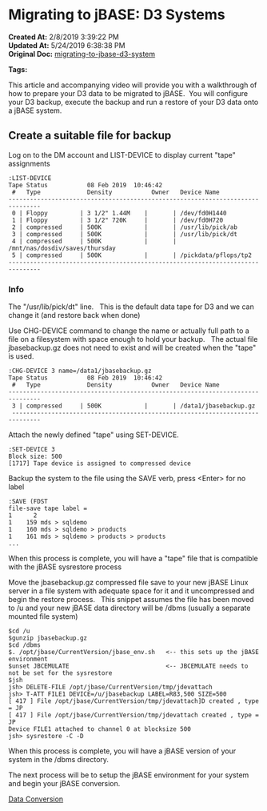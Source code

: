 # Migrating to jBASE: D3 Systems

**Created At:** 2/8/2019 3:39:22 PM  
**Updated At:** 5/24/2019 6:38:38 PM  
**Original Doc:** [migrating-to-jbase-d3-system](https://docs.jbase.com/34463-mv-migration-station/migrating-to-jbase-d3-system)  

**Tags:**
<badge text='jdevattach' vertical='middle' />
<badge text='t-att' vertical='middle' />
<badge text='list-device' vertical='middle' />
<badge text='set-device' vertical='middle' />
<badge text='sysrestore' vertical='middle' />
<badge text='d3 to jbase restore' vertical='middle' />
<badge text='d3 conversion ' vertical='middle' />
<badge text='d3 backup' vertical='middle' />



This article and accompanying video will provide you with a walkthrough of how to prepare your D3 data to be migrated to jBASE.  You will configure your D3 backup, execute the backup and run a restore of your D3 data onto a jBASE system.

## Create a suitable file for backup

Log on to the DM account and LIST-DEVICE to display current "tape" assignments

```
:LIST-DEVICE
Tape Status           08 Feb 2019  10:46:42
 #   Type             Density           Owner   Device Name
-------------------------------------------------------------------------------
 0 | Floppy         | 3 1/2" 1.44M    |       | /dev/fd0H1440
 1 | Floppy         | 3 1/2" 720K     |       | /dev/fd0H720
 2 | compressed     | 500K            |       | /usr/lib/pick/ab
 3 | compressed     | 500K            |       | /usr/lib/pick/dt
 4 | compressed     | 500K            |       | /mnt/nas/dosdiv/saves/thursday
 5 | compressed     | 500K            |       | /pickdata/pflops/tp2
-------------------------------------------------------------------------------
```

### Info

The "/usr/lib/pick/dt" line.   This is the default data tape for D3 and we can change it (and restore back when done)



Use CHG-DEVICE command to change the name or actually full path to a file on a filesystem with space enough to hold your backup.   The actual file jbasebackup.gz does not need to exist and will be created when the "tape" is used.

```
:CHG-DEVICE 3 name=/data1/jbasebackup.gz
Tape Status           08 Feb 2019  10:46:42
 #   Type             Density           Owner   Device Name
-------------------------------------------------------------------------------
 3 | compressed     | 500K            |       | /data1/jbasebackup.gz
 ------------------------------------------------------------------------------
```



Attach the newly defined "tape" using SET-DEVICE.

```
:SET-DEVICE 3
Block size: 500
[1717] Tape device is assigned to compressed device
```



Backup the system to the file using the SAVE verb, press &lt;Enter&gt; for no label

```
:SAVE (FDST
file-save tape label =
1      2
1    159 mds > sqldemo
1    160 mds > sqldemo > products
1    161 mds > sqldemo > products > products
...
```

When this process is complete, you will have a "tape" file that is compatible with the jBASE sysrestore process



Move the jbasebackup.gz compressed file save to your new jBASE Linux server in a file system with adequate space for it and it uncompressed and begin the restore process.   This snippet assumes the file has been moved to /u and your new jBASE data directory will be /dbms (usually a separate mounted file system)

```
$cd /u
$gunzip jbasebackup.gz
$cd /dbms
$. /opt/jbase/CurrentVersion/jbase_env.sh   <-- this sets up the jBASE environment
$unset JBCEMULATE                           <-- JBCEMULATE needs to not be set for the sysrestore
$jsh
jsh> DELETE-FILE /opt/jbase/CurrentVersion/tmp/jdevattach
jsh> T-ATT FILE1 DEVICE=/u/jbasebackup LABEL=R83,500 SIZE=500
[ 417 ] File /opt/jbase/CurrentVersion/tmp/jdevattach]D created , type = JP
[ 417 ] File /opt/jbase/CurrentVersion/tmp/jdevattach created , type = JP
Device FILE1 attached to channel 0 at blocksize 500
jsh> sysrestore -C -D
```

When this process is complete, you will have a jBASE version of your system in the /dbms directory.

The next process will be to setup the jBASE environment for your system and begin your jBASE conversion.



[Data Conversion](./../data-conversion)
